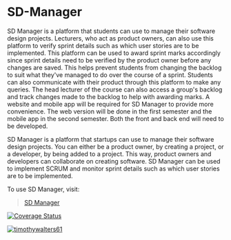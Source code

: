 # SD-Manager
SD Manager is a platform that students can use to manage their software design projects. Lecturers, who act as product owners, can also use this platform to verify sprint details such as which user stories are to be implemented. This platform can be used to award sprint marks accordingly since sprint details need to be verified by the product owner before any changes are saved. This helps prevent students from changing the backlog to suit what they've managed to do over the course of a sprint. Students can also communicate with their product through this platform to make any queries. The head lecturer of the course can also access a group's backlog and track changes made to the backlog to help with awarding marks.   A website and mobile app will be required for SD Manager to provide more convenience. The web version will be done in the first semester and the mobile app in the second semester. Both the front and back end will need to be developed.

SD Manager is a platform that startups can use to manage their software design projects. You can either be a product owner, by creating a project, or a developer, by being added to a project. This way, product owners and developers can collaborate on creating software. SD Manager can be used to implement SCRUM and monitor sprint details such as which user stories are to be implemented.

To use SD Manager, visit:
>[SD Manager](https://scrum-manager-91e13.firebaseapp.com/)

[![Coverage Status](https://coveralls.io/repos/github/timothywalters61/SD-Manager/badge.svg?branch=master)](https://coveralls.io/github/timothywalters61/SD-Manager?branch=master)

[![timothywalters61](https://circleci.com/gh/timothywalters61/SD-Manager.svg?style=shield)](https://circleci.com/dashboard)
